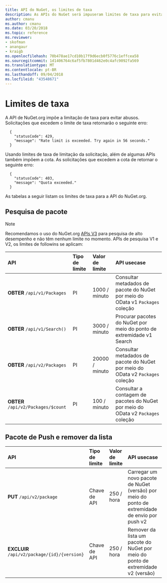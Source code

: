 ```yaml
---
title: API do NuGet, os limites de taxa
description: As APIs do NuGet será impuseram limites de taxa para evitar abusos.
author: cmanu
ms.author: cmanu
ms.date: 03/20/2018
ms.topic: reference
ms.reviewer:
- skofman
- anangaur
- kraigb
ms.openlocfilehash: 70b478ae17cd10b17f9d6ecb0f5776c1effcea58
ms.sourcegitcommit: 1d1406764c6af5fb7801d462e0c4afc9092fa569
ms.translationtype: MT
ms.contentlocale: pt-BR
ms.lasthandoff: 09/04/2018
ms.locfileid: "43548671"
---
```

# <a name="rate-limits"></a>Limites de taxa

A API de NuGet.org impõe a limitação de taxa para evitar abusos. Solicitações que excedem o limite de taxa retornarão o seguinte erro: 

  ~~~
    {
      "statusCode": 429,
      "message": "Rate limit is exceeded. Try again in 56 seconds."
    }
  ~~~

Usando limites de taxa de limitação da solicitação, além de algumas APIs também impõem a cota. As solicitações que excedem a cota de retornar o seguinte erro:

  ~~~
    {
      "statusCode": 403,
      "message": "Quota exceeded."
    }
  ~~~

As tabelas a seguir listam os limites de taxa para a API do NuGet.org.

## <a name="package-search"></a>Pesquisa de pacote

> [!Note]
> Recomendamos o uso do NuGet.org [APIs V3](https://docs.microsoft.com/nuget/api/search-query-service-resource) para pesquisa de alto desempenho e não têm nenhum limite no momento. APIs de pesquisa V1 e V2, os limites de followins se aplicam:


| API | Tipo de limite | Valor de limite | API usecase |
|:---|:---|:---|:---|
**OBTER** `/api/v1/Packages` | PI | 1000 / minuto | Consultar metadados de pacote do NuGet por meio do OData v1 `Packages` coleção |
**OBTER** `/api/v1/Search()` | PI | 3000 / minuto | Procurar pacotes do NuGet por meio do ponto de extremidade v1 Search | 
**OBTER** `/api/v2/Packages` | PI | 20000 / minuto | Consultar metadados de pacote do NuGet por meio do OData v2 `Packages` coleção | 
**OBTER** `/api/v2/Packages/$count` | PI | 100 / minuto | Consultar a contagem de pacotes do NuGet por meio do OData v2 `Packages` coleção | 

## <a name="package-push-and-unlist"></a>Pacote de Push e remover da lista

| API | Tipo de limite | Valor de limite | API usecase | 
|:---|:---|:---|:--- |
**PUT** `/api/v2/package` | Chave de API | 250 / hora | Carregar um novo pacote de NuGet (versão) por meio do ponto de extremidade de envio por push v2 
**EXCLUIR** `/api/v2/package/{id}/{version}` | Chave de API | 250 / hora | Remover da lista um pacote do NuGet por meio do ponto de extremidade v2 (versão) 
